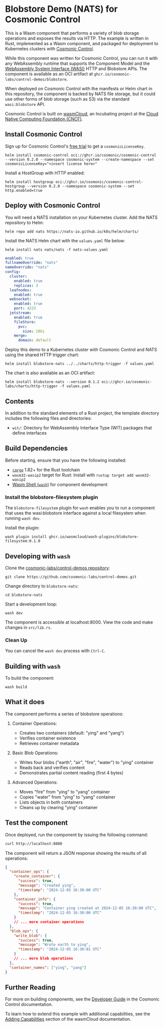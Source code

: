 # Blobstore Demo (NATS) for Cosmonic Control

This is a Wasm component that performs a variety of blob storage operations and exposes the results via HTTP. The example is written in Rust, implemented as a Wasm component, and packaged for deployment to Kubernetes clusters with [Cosmonic Control](https://cosmonic.com/docs/). 

While this component was written for Cosmonic Control, you can run it with any WebAssembly runtime that supports the Component Model and the [WebAssembly System Interface (WASI)](https://wasi.dev/) HTTP and Blobstore APIs. The component is available as an OCI artifact at `ghcr.io/cosmonic-labs/control-demos/blobstore`.

When deployed on Cosmonic Control with the manifests or Helm chart in this repository, the component is backed by NATS file storage, but it could use other forms of blob storage (such as S3) via the standard `wasi:blobstore` API.

Cosmonic Control is built on [wasmCloud](https://wasmcloud.com/), an Incubating project at the [Cloud Native Computing Foundation (CNCF)](https://www.cncf.io/).

## Install Cosmonic Control

Sign up for Cosmonic Control's [free trial](https://cosmonic.com/trial) to get a `cosmonicLicenseKey`.

```shell
helm install cosmonic-control oci://ghcr.io/cosmonic/cosmonic-control --version 0.2.0 --namespace cosmonic-system --create-namespace --set cosmonicLicenseKey="<insert license here>"
```

Install a HostGroup with HTTP enabled:  

```shell
helm install hostgroup oci://ghcr.io/cosmonic/cosmonic-control-hostgroup --version 0.2.0 --namespace cosmonic-system --set http.enabled=true
```

## Deploy with Cosmonic Control

You will need a NATS installation on your Kubernetes cluster. Add the NATS repository to Helm:

```shell
helm repo add nats https://nats-io.github.io/k8s/helm/charts/
```

Install the NATS Helm chart with the `values.yaml` file below:

```shell
helm install nats nats/nats -f nats-values.yaml
```
```yaml
enabled: true
fullnameOverride: "nats"
nameOverride: "nats"
config:
  cluster:
    enabled: true
    replicas: 3
  leafnodes:
    enabled: true
  websocket:
    enabled: true
    port: 4223
  jetstream:
    enabled: true
    fileStore:
      pvc:
        size: 10Gi
    merge:
      domain: default
```

Deploy this demo to a Kubernetes cluster with Cosmonic Control and NATS using the shared HTTP trigger chart:

```shell
helm install blobstore-nats ../../charts/http-trigger -f values.yaml
```

The chart is also available as an OCI artifact:

```shell
helm install blobstore-nats --version 0.1.2 oci://ghcr.io/cosmonic-labs/charts/http-trigger -f values.yaml
```

## Contents

In addition to the standard elements of a Rust project, the template directory includes the following files and directories:

- `wit/`: Directory for WebAssembly Interface Type (WIT) packages that define interfaces

## Build Dependencies

Before starting, ensure that you have the following installed:

- [`cargo`](https://www.rust-lang.org/tools/install) 1.82+ for the Rust toolchain
- `wasm32-wasip2` target for Rust: Install with `rustup target add wasm32-wasip2`
- [Wasm Shell (`wash`)](https://github.com/wasmCloud/wash) for component development

### Install the blobstore-filesystem plugin

The `blobstore-filesystem` plugin for `wash` enables you to run a component that uses the wasi:blobstore interface against a local filesystem when running `wash dev`.

Install the plugin:

```shell
wash plugin install ghcr.io/wasmcloud/wash-plugins/blobstore-filesystem:0.1.0
```

## Developing with `wash`

Clone the [cosmonic-labs/control-demos repository](https://github.com/cosmonic-labs/control-demos): 

```shell
git clone https://github.com/cosmonic-labs/control-demos.git
```

Change directory to `blobstore-nats`:

```shell
cd blobstore-nats
```

Start a development loop:

```shell
wash dev
```

The component is accessible at localhost:8000. View the code and make changes in `src/lib.rs`.

### Clean Up

You can cancel the `wash dev` process with `Ctrl-C`.

## Building with `wash`

To build the component:

```shell
wash build
```

## What it does

The component performs a series of blobstore operations:

1. Container Operations:
   - Creates two containers (default: "ying" and "yang")
   - Verifies container existence
   - Retrieves container metadata

2. Basic Blob Operations:
   - Writes four blobs ("earth", "air", "fire", "water") to "ying" container
   - Reads back and verifies content
   - Demonstrates partial content reading (first 4 bytes)

3. Advanced Operations:
   - Moves "fire" from "ying" to "yang" container
   - Copies "water" from "ying" to "yang" container
   - Lists objects in both containers
   - Cleans up by clearing "ying" container

## Test the component

Once deployed, run the component by issuing the following command:

```bash
curl http://localhost:8080
```

The component will return a JSON response showing the results of all operations:

```json
{
  "container_ops": {
    "create_container": {
      "success": true,
      "message": "Created ying",
      "timestamp": "2024-12-05 16:30:00 UTC"
    },
    "container_info": {
      "success": true,
      "message": "Container ying created at 2024-12-05 16:30:00 UTC",
      "timestamp": "2024-12-05 16:30:00 UTC"
    }
    // ... more container operations
  },
  "blob_ops": {
    "write_blob": {
      "success": true,
      "message": "Wrote earth to ying",
      "timestamp": "2024-12-05 16:30:01 UTC"
    }
    // ... more blob operations
  },
  "container_names": ["ying", "yang"]
}
```

## Further Reading

For more on building components, see the [Developer Guide](https://cosmonic.com/docs/developer-guide/developing-webassembly-components) in the Cosmonic Control documentation. 

To learn how to extend this example with additional capabilities, see the [Adding Capabilities](https://wasmcloud.com/docs/tour/adding-capabilities?lang=rust) section of the wasmCloud documentation.
